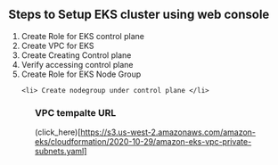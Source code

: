 ## Steps to Setup EKS cluster using web console 

<ol>
    <li> Create Role for EKS control plane </li>
    <li> Create VPC for EKS  </li>
    <li> Create Creating Control plane  </li>
    <li> Verify accessing control plane  </li>
    <li> Create Role for EKS Node Group  </li>
    
    <li> Create nodegroup under control plane </li>
<ol>

### VPC tempalte URL 

(click_here)[https://s3.us-west-2.amazonaws.com/amazon-eks/cloudformation/2020-10-29/amazon-eks-vpc-private-subnets.yaml]